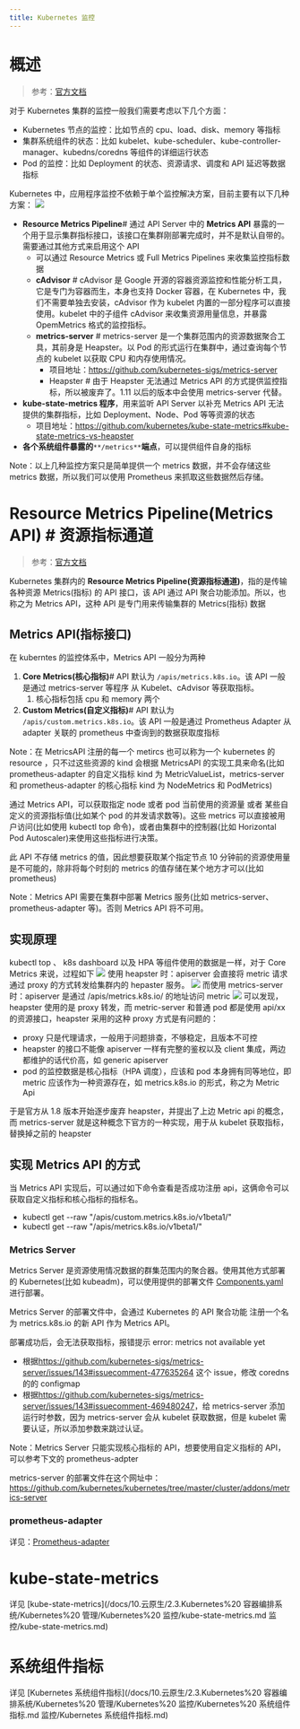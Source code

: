 ```yaml
---
title: Kubernetes 监控
---
```


# 概述

> 参考：[官方文档](https://kubernetes.io/docs/tasks/debug-application-cluster/resource-usage-monitoring)

对于 Kubernetes 集群的监控一般我们需要考虑以下几个方面：

- Kubernetes 节点的监控：比如节点的 cpu、load、disk、memory 等指标
- 集群系统组件的状态：比如 kubelet、kube-scheduler、kube-controller-manager、kubedns/coredns 等组件的详细运行状态
- Pod 的监控：比如 Deployment 的状态、资源请求、调度和 API 延迟等数据指标

Kubernetes 中，应用程序监控不依赖于单个监控解决方案，目前主要有以下几种方案：
![](https://notes-learning.oss-cn-beijing.aliyuncs.com/cboyz6/1616116947769-dcc7cae1-400b-41aa-9f37-55ef43d48d26.png)

- **Resource Metrics Pipeline**# 通过 API Server 中的 **Metrics API** 暴露的一个用于显示集群指标接口，该接口在集群刚部署完成时，并不是默认自带的。需要通过其他方式来启用这个 API
  - 可以通过 Resource Metrics 或 Full Metrics Pipelines 来收集监控指标数据
  - **cAdvisor** # cAdvisor 是 Google 开源的容器资源监控和性能分析工具，它是专门为容器而生，本身也支持 Docker 容器，在 Kubernetes 中，我们不需要单独去安装，cAdvisor 作为 kubelet 内置的一部分程序可以直接使用。kubelet 中的子组件 cAdvisor 来收集资源用量信息，并暴露 OpemMetrics 格式的监控指标。
  - **metrics-server** # metrics-server 是一个集群范围内的资源数据聚合工具，其前身是 Heapster。以 Pod 的形式运行在集群中，通过查询每个节点的 kubelet 以获取 CPU 和内存使用情况。
    - 项目地址：<https://github.com/kubernetes-sigs/metrics-server>
    - Heapster # 由于 Heapster 无法通过 Metrics API 的方式提供监控指标，所以被废弃了。1.11 以后的版本中会使用 metrics-server 代替。
- **kube-state-metrics 程序**，用来监听 API Server 以补充 Metrics API 无法提供的集群指标，比如 Deployment、Node、Pod 等等资源的状态
  - 项目地址：<https://github.com/kubernetes/kube-state-metrics#kube-state-metrics-vs-heapster>
- **各个系统组件暴露的**`**/metrics**`**端点**，可以提供组件自身的指标

Note：以上几种监控方案只是简单提供一个 metrics 数据，并不会存储这些 metrics 数据，所以我们可以使用 Prometheus 来抓取这些数据然后存储。

# Resource Metrics Pipeline(Metrics API) # 资源指标通道

> 参考：[官方文档](https://kubernetes.io/docs/tasks/debug-application-cluster/resource-metrics-pipeline/)

Kubernetes 集群内的 **Resource Metrics Pipeline(资源指标通道)**，指的是传输各种资源 Metrics(指标) 的 API 接口，该 API 通过 API 聚合功能添加。所以，也称之为 Metrics API，这种 API 是专门用来传输集群的 Metrics(指标) 数据

## Metrics API(指标接口)

在 kuberntes 的监控体系中，Metrics API 一般分为两种

1. **Core Metrics(核心指标)**# API 默认为 `/apis/metrics.k8s.io`。该 API 一般是通过 metrics-server 等程序 从 Kubelet、cAdvisor 等获取指标。
   1. 核心指标包括 cpu 和 memory 两个
2. **Custom Metrics(自定义指标)**# API 默认为 `/apis/custom.metrics.k8s.io`。该 API 一般是通过 Prometheus Adapter 从 adapter 关联的 prometheus 中查询到的数据获取度指标

Note：在 MetricsAPI 注册的每一个 metircs 也可以称为一个 kubernetes 的 resource ，只不过这些资源的 kind 会根据 MetricsAPI 的实现工具来命名(比如 prometheus-adapter 的自定义指标 kind 为 MetricValueList，metrics-server 和 prometheus-adapter 的核心指标 kind 为 NodeMetrics 和 PodMetrics)

通过 Metrics API，可以获取指定 node 或者 pod 当前使用的资源量 或者 某些自定义的资源指标值(比如某个 pod 的并发请求数等)。这些 metrics 可以直接被用户访问(比如使用 kubectl top 命令)，或者由集群中的控制器(比如 Horizontal Pod Autoscaler)来使用这些指标进行决策。

此 API 不存储 metrics 的值，因此想要获取某个指定节点 10 分钟前的资源使用量是不可能的，除非将每个时刻的 metrics 的值存储在某个地方才可以(比如 prometheus)

Note：Metrics API 需要在集群中部署 Metrics 服务(比如 metrics-server、prometheus-adapter 等)。否则 Metrics API 将不可用。

## 实现原理

kubectl top 、 k8s dashboard 以及 HPA 等组件使用的数据是一样，对于 Core Metrics 来说，过程如下
![](https://notes-learning.oss-cn-beijing.aliyuncs.com/cboyz6/1616116947780-6dccbd72-f014-439e-9abd-4a1be9ae09cd.png)
使用 heapster 时：apiserver 会直接将 metric 请求通过 proxy 的方式转发给集群内的 hepaster 服务。
![](https://notes-learning.oss-cn-beijing.aliyuncs.com/cboyz6/1616116947765-60562da9-19b4-48dd-92f0-6b91dd92cb67.png)
而使用 metrics-server 时：apiserver 是通过 /apis/metrics.k8s.io/ 的地址访问 metric
![](https://notes-learning.oss-cn-beijing.aliyuncs.com/cboyz6/1616116947787-3f27dbd0-b797-48b4-8de5-fa9919d7bdf5.png)
可以发现，heapster 使用的是 proxy 转发，而 metric-server 和普通 pod 都是使用 api/xx 的资源接口，heapster 采用的这种 proxy 方式是有问题的：

- proxy 只是代理请求，一般用于问题排查，不够稳定，且版本不可控
- heapster 的接口不能像 apiserver 一样有完整的鉴权以及 client 集成，两边都维护的话代价高，如 generic apiserver
- pod 的监控数据是核心指标（HPA 调度），应该和 pod 本身拥有同等地位，即 metric 应该作为一种资源存在，如 metrics.k8s.io 的形式，称之为 Metric Api

于是官方从 1.8 版本开始逐步废弃 heapster，并提出了上边 Metric api 的概念，而 metrics-server 就是这种概念下官方的一种实现，用于从 kubelet 获取指标，替换掉之前的 heapster

## 实现 Metrics API 的方式

当 Metrics API 实现后，可以通过如下命令查看是否成功注册 api，这俩命令可以获取自定义指标和核心指标的指标名。

- kubectl get --raw "/apis/custom.metrics.k8s.io/v1beta1/"
- kubectl get --raw "/apis/metrics.k8s.io/v1beta1/"

### Metrics Server

Metrics Server 是资源使用情况数据的群集范围内的聚合器。使用其他方式部署的 Kubernetes(比如 kubeadm)，可以使用提供的部署文件 [Components.yaml](https://github.com/kubernetes-sigs/metrics-server/releases) 进行部署。

Metrics Server 的部署文件中，会通过 Kubernetes 的 API 聚合功能 注册一个名为 metrics.k8s.io 的新 API 作为 Metrics API。

部署成功后，会无法获取指标，报错提示 error: metrics not available yet

- 根据<https://github.com/kubernetes-sigs/metrics-server/issues/143#issuecomment-477635264> 这个 issue，修改 coredns 的的 configmap
- 根据<https://github.com/kubernetes-sigs/metrics-server/issues/143#issuecomment-469480247>，给 metrics-server 添加运行时参数，因为 metrics-server 会从 kubelet 获取数据，但是 kubelet 需要认证，所以添加参数来跳过认证。

Note：Metrics Server 只能实现核心指标的 API，想要使用自定义指标的 API，可以参考下文的 prometheus-adpter

metrics-server 的部署文件在这个网址中：<https://github.com/kubernetes/kubernetes/tree/master/cluster/addons/metrics-server>

### prometheus-adapter

详见：[Prometheus-adapter](/docs/6.可观测性/监控系统/Prometheus/Prometheus%20衍生品/Prometheus%20Operator/Prometheus-adapter.md)

# kube-state-metrics

详见 [kube-state-metrics](/docs/10.云原生/2.3.Kubernetes%20 容器编排系统/Kubernetes%20 管理/Kubernetes%20 监控/kube-state-metrics.md 监控/kube-state-metrics.md)

# 系统组件指标

详见 [Kubernetes 系统组件指标](/docs/10.云原生/2.3.Kubernetes%20 容器编排系统/Kubernetes%20 管理/Kubernetes%20 监控/Kubernetes%20 系统组件指标.md 监控/Kubernetes 系统组件指标.md)
